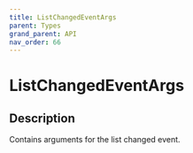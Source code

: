 ```yaml
---
title: ListChangedEventArgs
parent: Types
grand_parent: API
nav_order: 66
---
```


# ListChangedEventArgs

## Description

Contains arguments for the list changed event.
